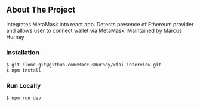 <!-- ABOUT THE PROJECT -->

## About The Project

Integrates MetaMask into react app. Detects presence of Ethereum provider and allows user to connect wallet via MetaMask.
Maintained by Marcus Hurney

### Installation

```sh
$ git clone git@github.com:MarcusHurney/xfai-interview.git
$ npm install
```

### Run Locally

```sh
$ npm run dev
```
